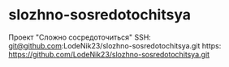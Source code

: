# slozhno-sosredotochitsya
Проект "Сложно сосредоточиться"
SSH: git@github.com:LodeNik23/slozhno-sosredotochitsya.git
https: https://github.com/LodeNik23/slozhno-sosredotochitsya.git
